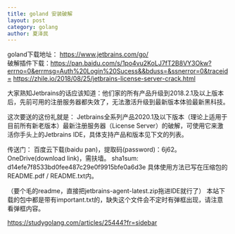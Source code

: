 ```yaml
---
title: goland 安装破解
layout: post
category: golang
author: 夏泽民
---
```

goland下载地址： https://www.jetbrains.com/go/   
破解插件下载：https://pan.baidu.com/s/1po4vu2KoLJ7fT2B8VY3Okw?errno=0&errmsg=Auth%20Login%20Sucess&&bduss=&ssnerror=0&traceid=
https://zhile.io/2018/08/25/jetbrains-license-server-crack.html
<!-- more -->
大家熟知Jetbrains的话应该知道：他们家的所有产品升级到2018.2.1及以上版本后，先前可用的注册服务器都失效了，无法激活升级到最新版本体验最新黑科技。

这次要送的这份礼就是： Jetbrains全系列产品2020.1及以下版本（理论上适用于目前所有新老版本）最新注册服务器（License Server）的破解，可使用它来激活你手头上的Jetbrains IDE，具体支持产品和版本见下文的列表。

传送门：
百度云下载(baidu pan)，提取码(password)：6j62。
OneDrive(download link)，需扶墙。
sha1sum: d14efe7f8533bd0fee487c29e0f9915bfe0a6d3e
具体使用方法已写在压缩包的 README.pdf / README.txt内。

（要个毛的readme，直接把jetbrains-agent-latest.zip拖进IDE就行了）
本站下载的包中都是带有important.txt的，缺失这个文件会不定时有弹框出现，请注意看弹框内容。

https://studygolang.com/articles/25444?fr=sidebar
